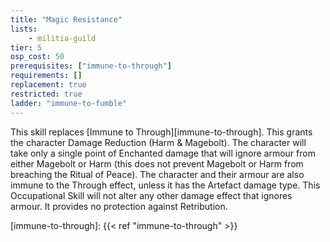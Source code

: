 ```yaml
---
title: "Magic Resistance"
lists:
    - militia-guild
tier: 5
osp_cost: 50
prerequisites: ["immune-to-through"]
requirements: []
replacement: true
restricted: true
ladder: "immune-to-fumble"
---
```

This skill replaces [Immune to Through][immune-to-through]. This grants the character Damage Reduction (Harm & Magebolt). The character will take only a single point of Enchanted damage that will ignore armour from either Magebolt or Harm (this does not prevent Magebolt or Harm from breaching the Ritual of Peace). The character and their armour are also immune to the Through effect, unless it has the Artefact damage type. This Occupational Skill will not alter any other damage effect that ignores armour. It provides no protection against Retribution.

[immune-to-through]: {{< ref "immune-to-through" >}}